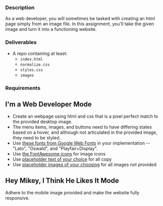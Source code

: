 ### Description

As a web developer, you will sometimes be tasked with creating an html page simply from an image file. In this assignment, you'll take the given image and turn it into a functioning website.

### Deliverables

- A repo containing at least:
  - `index.html`
  - `normalize.css`
  - `styles.css`
  - `images`

### Requirements

## I'm a Web Developer Mode

- Create an webpage using html and css that is a pixel perfect match to the provided desktop image.
- The menu items, images, and buttons need to have differing states based on a hover, and although not articulated in the provided image, they need to be styled.
- Use [these fonts from Google Web
  Fonts](https://fonts.googleapis.com/css?family=Lato:300,400,400i,700,700i%7cOswald:300,400,500,600,700%7cPlayfair+Display:400,400i,700,700i)
  in your implementation -- "Lato", "Oswald", and "Playfair+Display".
- Use [the FontAwesome
  icons](http://fortawesome.github.io/Font-Awesome/cheatsheet/) for image icons
- Use [placeholder text of your choice](http://meettheipsums.com) for all copy
- Use [placeholder images of your
  choosing](http://www.hanselman.com/blog/TheInternetsBestPlaceholderImageSitesForWebDevelopment.aspx) for all images not provided

## Hey Mikey, I Think He Likes It Mode

Adhere to the mobile image provided and make the website fully responsive.
